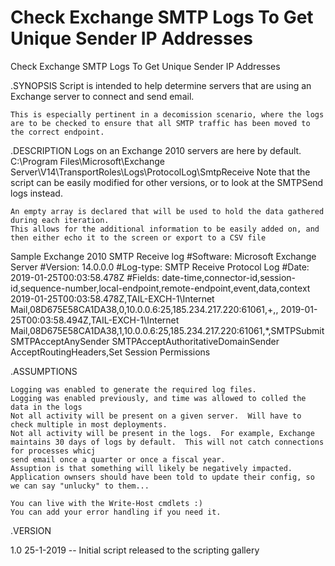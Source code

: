 # Check Exchange SMTP Logs To Get Unique Sender IP Addresses
 Check Exchange SMTP Logs To Get Unique Sender IP Addresses

.SYNOPSIS
    Script is intended to help determine servers that are using an Exchange server to connect and send email.
   
    This is especially pertinent in a decomission scenario, where the logs are to be checked to ensure that all SMTP traffic has been moved to the correct endpoint.
    
.DESCRIPTION
    Logs on an Exchange 2010 servers are here by default.
    C:\Program Files\Microsoft\Exchange Server\V14\TransportRoles\Logs\ProtocolLog\SmtpReceive
    Note that the script can be easily modified for other versions, or to look at the SMTPSend logs instead. 
 
    An empty array is declared that will be used to hold the data gathered during each iteration.
    This allows for the additional information to be easily added on, and then either echo it to the screen or export to a CSV file
    
 Sample Exchange 2010 SMTP Receive log
 #Software: Microsoft Exchange Server
 #Version: 14.0.0.0
 #Log-type: SMTP Receive Protocol Log
 #Date: 2019-01-25T00:03:58.478Z
 #Fields: date-time,connector-id,session-id,sequence-number,local-endpoint,remote-endpoint,event,data,context
 2019-01-25T00:03:58.478Z,TAIL-EXCH-1\Internet Mail,08D675E58CA1DA38,0,10.0.0.6:25,185.234.217.220:61061,+,,
 2019-01-25T00:03:58.494Z,TAIL-EXCH-1\Internet Mail,08D675E58CA1DA38,1,10.0.0.6:25,185.234.217.220:61061,*,SMTPSubmit SMTPAcceptAnySender SMTPAcceptAuthoritativeDomainSender AcceptRoutingHeaders,Set Session Permissions


.ASSUMPTIONS

    Logging was enabled to generate the required log files.
    Logging was enabled previously, and time was allowed to colled the data in the logs
    Not all activity will be present on a given server.  Will have to check multiple in most deployments.
    Not all activity will be present in the logs.  For example, Exchange maintains 30 days of logs by default.  This will not catch connections for processes whicj
    send email once a quarter or once a fiscal year.
    Assuption is that something will likely be negatively impacted.  Application ownsers should have been told to update their config, so we can say "unlucky" to them...
  
    You can live with the Write-Host cmdlets :)
    You can add your error handling if you need it. 
 
 
.VERSION

 
 1.0  25-1-2019 -- Initial script released to the scripting gallery
